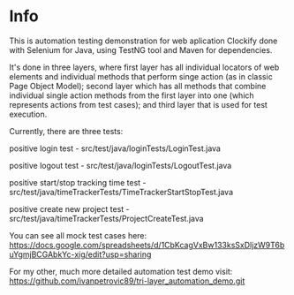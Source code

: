 # Info
This is automation testing demonstration for web aplication Clockify done with Selenium for Java, using TestNG tool and Maven for dependencies.

It's done in three layers, where first layer has all individual locators of web elements and individual methods that perform singe action (as in classic Page Object Model);
second layer which has all methods that combine individual single action methods from the first layer into one (which represents actions from test cases);
and third layer that is used for test execution.

Currently, there are three tests:

positive login test - src/test/java/loginTests/LoginTest.java

positive logout test - src/test/java/loginTests/LogoutTest.java

positive start/stop tracking time test - src/test/java/timeTrackerTests/TimeTrackerStartStopTest.java

positive create new project test - src/test/java/timeTrackerTests/ProjectCreateTest.java

You can see all mock test cases here:
https://docs.google.com/spreadsheets/d/1CbKcagVxBw133ksSxDljzW9T6buYgmjBCGAbkYc-xig/edit?usp=sharing

For my other, much more detailed automation test demo visit:
https://github.com/ivanpetrovic89/tri-layer_automation_demo.git
